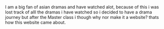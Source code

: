 I am a big fan of asian dramas and have watched alot, because of this i was lost track of alll the dramas i have watched so i decided to have a drama journey but after the Master class i though why nor make it a website? thats how this website came about.
